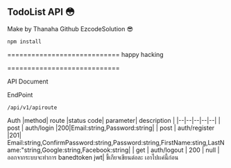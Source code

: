 ## TodoList API 😳
Make by Thanaha 
Github EzcodeSolution 😎

    npm install 

============================
happy hacking 

============================

API Document 

EndPoint 

    /api/v1/apiroute

Auth 
|method| route |status code| parameter| description |
|--|--|--|--|--|
| post | auth/login  |200|Email:string,Password:string|
| post | auth/register  |201| Email:string,ConfirmPassword:string,Password:string,FirstName:sting,LastName:"string,Google:string,Facebook:string|
| get | auth/logout  | 200 | null |ออกจากระบบจะทำการ banedtoken jwt|
ขี้เกียจเขียนต่อละ เอาไปเเค่นี้ก่อน
